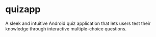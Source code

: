 # quizapp
A sleek and intuitive Android quiz application that lets users test their knowledge through interactive multiple-choice questions. 
